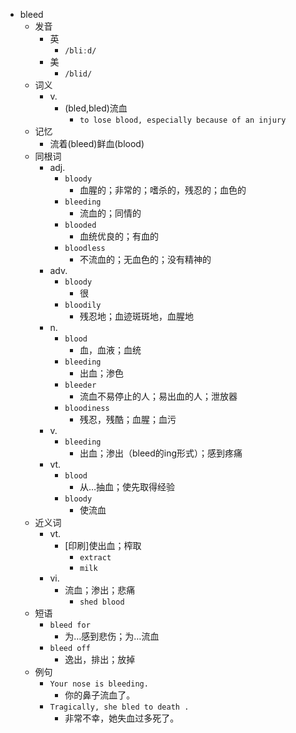 - bleed
  - 发音
    - 英
      - `/bliːd/`
    - 美
      - `/blid/`
  - 词义
    - v.
      - (bled,bled)流血
        - `to lose blood, especially because of an injury`
  - 记忆
    - 流着(bleed)鲜血(blood)
  - 同根词
    - adj.
      - `bloody`
        - 血腥的；非常的；嗜杀的，残忍的；血色的
      - `bleeding`
        - 流血的；同情的
      - `blooded`
        - 血统优良的；有血的
      - `bloodless`
        - 不流血的；无血色的；没有精神的
    - adv.
      - `bloody`
        - 很
      - `bloodily`
        - 残忍地；血迹斑斑地，血腥地
    - n.
      - `blood`
        - 血，血液；血统
      - `bleeding`
        - 出血；渗色
      - `bleeder`
        - 流血不易停止的人；易出血的人；泄放器
      - `bloodiness`
        - 残忍，残酷；血腥；血污
    - v.
      - `bleeding`
        - 出血；渗出（bleed的ing形式）；感到疼痛
    - vt.
      - `blood`
        - 从…抽血；使先取得经验
      - `bloody`
        - 使流血
  - 近义词
    - vt.
      - [印刷]使出血；榨取
        - `extract`
        - `milk`
    - vi.
      - 流血；渗出；悲痛
        - `shed blood`
  - 短语
    - `bleed for`
      - 为…感到悲伤；为…流血 
    - `bleed off`
      - 逸出，排出；放掉 
  - 例句
    - `Your nose is bleeding.`
      - 你的鼻子流血了。
    - `Tragically, she bled to death .`
      - 非常不幸，她失血过多死了。

